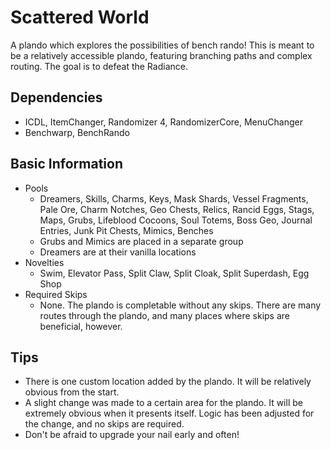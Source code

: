 # Scattered World
A plando which explores the possibilities of bench rando! This is meant to be a relatively accessible plando, featuring branching paths and complex routing. The goal is to defeat the Radiance.
## Dependencies
- ICDL, ItemChanger, Randomizer 4, RandomizerCore, MenuChanger
- Benchwarp, BenchRando
## Basic Information
- Pools
  - Dreamers, Skills, Charms, Keys, Mask Shards, Vessel Fragments, Pale Ore, Charm Notches, Geo Chests, Relics, Rancid Eggs, Stags, Maps, Grubs, Lifeblood Cocoons, Soul Totems, Boss Geo, Journal Entries, Junk Pit Chests, Mimics, Benches
  - Grubs and Mimics are placed in a separate group
  - Dreamers are at their vanilla locations
- Novelties
  - Swim, Elevator Pass, Split Claw, Split Cloak, Split Superdash, Egg Shop
- Required Skips
  - None. The plando is completable without any skips. There are many routes through the plando, and many places where skips are beneficial, however.
## Tips
- There is one custom location added by the plando. It will be relatively obvious from the start.
- A slight change was made to a certain area for the plando. It will be extremely obvious when it presents itself. Logic has been adjusted for the change, and no skips are required.
- Don't be afraid to upgrade your nail early and often!